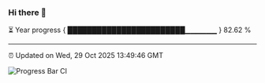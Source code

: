 ### Hi there 👋

⏳ Year progress { ████████████████████████▁▁▁▁▁▁ } 82.62 %

---

⏰ Updated on Wed, 29 Oct 2025 13:49:46 GMT

![Progress Bar CI](https://github.com/IshwaranRudhara/GIT-ACTION/workflows/Progress%20Bar%20CI/badge.svg)
